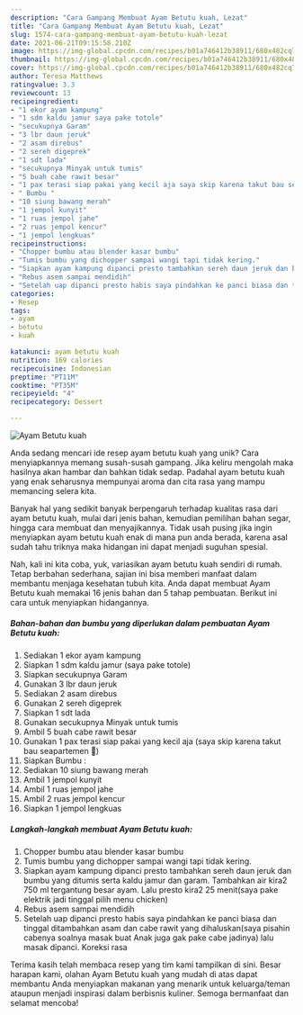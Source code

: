 ```yaml
---
description: "Cara Gampang Membuat Ayam Betutu kuah, Lezat"
title: "Cara Gampang Membuat Ayam Betutu kuah, Lezat"
slug: 1574-cara-gampang-membuat-ayam-betutu-kuah-lezat
date: 2021-06-21T09:15:58.210Z
image: https://img-global.cpcdn.com/recipes/b01a746412b38911/680x482cq70/ayam-betutu-kuah-foto-resep-utama.jpg
thumbnail: https://img-global.cpcdn.com/recipes/b01a746412b38911/680x482cq70/ayam-betutu-kuah-foto-resep-utama.jpg
cover: https://img-global.cpcdn.com/recipes/b01a746412b38911/680x482cq70/ayam-betutu-kuah-foto-resep-utama.jpg
author: Teresa Matthews
ratingvalue: 3.3
reviewcount: 13
recipeingredient:
- "1 ekor ayam kampung"
- "1 sdm kaldu jamur saya pake totole"
- "secukupnya Garam"
- "3 lbr daun jeruk"
- "2 asam direbus"
- "2 sereh digeprek"
- "1 sdt lada"
- "secukupnya Minyak untuk tumis"
- "5 buah cabe rawit besar"
- "1 pax terasi siap pakai yang kecil aja saya skip karena takut bau seapartemen "
- " Bumbu "
- "10 siung bawang merah"
- "1 jempol kunyit"
- "1 ruas jempol jahe"
- "2 ruas jempol kencur"
- "1 jempol lengkuas"
recipeinstructions:
- "Chopper bumbu atau blender kasar bumbu"
- "Tumis bumbu yang dichopper sampai wangi tapi tidak kering."
- "Siapkan ayam kampung dipanci presto tambahkan sereh daun jeruk dan bumbu yang ditumis serta kaldu jamur dan garam. Tambahkan air kira2 750 ml tergantung besar ayam. Lalu presto kira2 25 menit(saya pake elektrik jadi tinggal pilih menu chicken)"
- "Rebus asem sampai mendidih"
- "Setelah uap dipanci presto habis saya pindahkan ke panci biasa dan tinggal ditambahkan asam dan cabe rawit yang dihaluskan(saya pisahin cabenya soalnya masak buat Anak juga gak pake cabe jadinya) lalu masak dipanci. Koreksi rasa"
categories:
- Resep
tags:
- ayam
- betutu
- kuah

katakunci: ayam betutu kuah 
nutrition: 169 calories
recipecuisine: Indonesian
preptime: "PT11M"
cooktime: "PT35M"
recipeyield: "4"
recipecategory: Dessert

---
```



![Ayam Betutu kuah](https://img-global.cpcdn.com/recipes/b01a746412b38911/680x482cq70/ayam-betutu-kuah-foto-resep-utama.jpg)

Anda sedang mencari ide resep ayam betutu kuah yang unik? Cara menyiapkannya memang susah-susah gampang. Jika keliru mengolah maka hasilnya akan hambar dan bahkan tidak sedap. Padahal ayam betutu kuah yang enak seharusnya mempunyai aroma dan cita rasa yang mampu memancing selera kita.

Banyak hal yang sedikit banyak berpengaruh terhadap kualitas rasa dari ayam betutu kuah, mulai dari jenis bahan, kemudian pemilihan bahan segar, hingga cara membuat dan menyajikannya. Tidak usah pusing jika ingin menyiapkan ayam betutu kuah enak di mana pun anda berada, karena asal sudah tahu triknya maka hidangan ini dapat menjadi suguhan spesial.




Nah, kali ini kita coba, yuk, variasikan ayam betutu kuah sendiri di rumah. Tetap berbahan sederhana, sajian ini bisa memberi manfaat dalam membantu menjaga kesehatan tubuh kita. Anda dapat membuat Ayam Betutu kuah memakai 16 jenis bahan dan 5 tahap pembuatan. Berikut ini cara untuk menyiapkan hidangannya.

<!--inarticleads1-->

##### Bahan-bahan dan bumbu yang diperlukan dalam pembuatan Ayam Betutu kuah:

1. Sediakan 1 ekor ayam kampung
1. Siapkan 1 sdm kaldu jamur (saya pake totole)
1. Siapkan secukupnya Garam
1. Gunakan 3 lbr daun jeruk
1. Sediakan 2 asam direbus
1. Gunakan 2 sereh digeprek
1. Siapkan 1 sdt lada
1. Gunakan secukupnya Minyak untuk tumis
1. Ambil 5 buah cabe rawit besar
1. Gunakan 1 pax terasi siap pakai yang kecil aja (saya skip karena takut bau seapartemen 🤣)
1. Siapkan  Bumbu :
1. Sediakan 10 siung bawang merah
1. Ambil 1 jempol kunyit
1. Ambil 1 ruas jempol jahe
1. Ambil 2 ruas jempol kencur
1. Siapkan 1 jempol lengkuas




<!--inarticleads2-->

##### Langkah-langkah membuat Ayam Betutu kuah:

1. Chopper bumbu atau blender kasar bumbu
1. Tumis bumbu yang dichopper sampai wangi tapi tidak kering.
1. Siapkan ayam kampung dipanci presto tambahkan sereh daun jeruk dan bumbu yang ditumis serta kaldu jamur dan garam. Tambahkan air kira2 750 ml tergantung besar ayam. Lalu presto kira2 25 menit(saya pake elektrik jadi tinggal pilih menu chicken)
1. Rebus asem sampai mendidih
1. Setelah uap dipanci presto habis saya pindahkan ke panci biasa dan tinggal ditambahkan asam dan cabe rawit yang dihaluskan(saya pisahin cabenya soalnya masak buat Anak juga gak pake cabe jadinya) lalu masak dipanci. Koreksi rasa




Terima kasih telah membaca resep yang tim kami tampilkan di sini. Besar harapan kami, olahan Ayam Betutu kuah yang mudah di atas dapat membantu Anda menyiapkan makanan yang menarik untuk keluarga/teman ataupun menjadi inspirasi dalam berbisnis kuliner. Semoga bermanfaat dan selamat mencoba!
